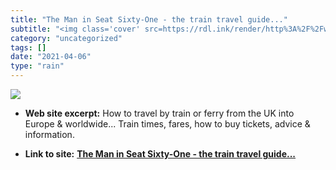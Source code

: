 ```yaml
---
title: "The Man in Seat Sixty-One - the train travel guide..."
subtitle: "<img class='cover' src=https://rdl.ink/render/http%3A%2F%2Fwww.seat61.com%2Findex.html>"
category: "uncategorized"
tags: []
date: "2021-04-06"
type: "rain"
---
```

<img class="cover" src=https://rdl.ink/render/http%3A%2F%2Fwww.seat61.com%2Findex.html>



* **Web site excerpt:** How to travel by train or ferry from the UK into Europe & worldwide... Train times, fares, how to buy tickets, advice & information.

* **Link to site:** **[The Man in Seat Sixty-One - the train travel guide...](http://www.seat61.com/index.html)**